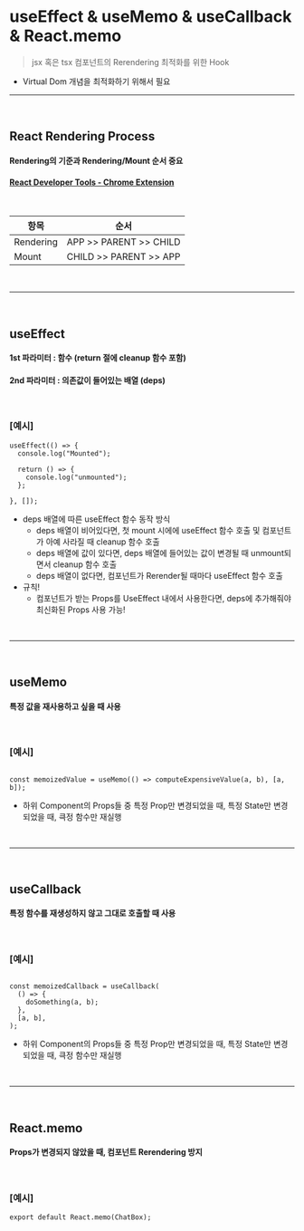# useEffect & useMemo & useCallback & React.memo
> jsx 혹은 tsx 컴포넌트의 Rerendering 최적화를 위한 Hook
* Virtual Dom 개념을 최적화하기 위해서 필요

<hr>
<br>

## React Rendering Process
#### Rendering의 기준과 Rendering/Mount 순서 중요
#### [React Developer Tools - Chrome Extension](https://chrome.google.com/webstore/detail/react-developer-tools/fmkadmapgofadopljbjfkapdkoienihi/related?hl=ko)

<br>

|항목|순서|
|---------|---------|
|Rendering|APP >> PARENT >> CHILD|
|Mount|CHILD >> PARENT >> APP|



<br>
<hr>
<br>

## useEffect
#### 1st 파라미터 : 함수 (return 절에 cleanup 함수 포함)
#### 2nd 파라미터 : 의존값이 들어있는 배열 (deps)

<br>

### [예시]
```tsx
useEffect(() => {
  console.log("Mounted");
  
  return () => {
    console.log("unmounted");
  };
  
}, []);
```
* deps 배열에 따른 useEffect 함수 동작 방식
  * deps 배열이 비어있다면,  첫 mount 시에에 useEffect 함수 호출 및 컴포넌트가 아예 사라질 때 cleanup 함수 호출
  * deps 배열에 값이 있다면, deps 배열에 들어있는 값이 변경될 때 unmount되면서 cleanup 함수 호출
  * deps 배열이 없다면, 컴포넌트가 Rerender될 때마다 useEffect 함수 호출
* 규칙!
  * 컴포넌트가 받는 Props를 UseEffect 내에서 사용한다면, deps에 추가해줘야 최신화된 Props 사용 가능!

<br>
<hr>
<br>

## useMemo
#### 특정 값을 재사용하고 싶을 때 사용

<br>

### [예시]
```tsx

const memoizedValue = useMemo(() => computeExpensiveValue(a, b), [a, b]);

```
* 하위 Component의 Props들 중 특정 Prop만 변경되었을 때, 특정 State만 변경되었을 때, 큭정 함수만 재실행

<br>
<hr>
<br>

## useCallback
#### 특정 함수를 재생성하지 않고 그대로 호출할 때 사용

<br>

### [예시]
```tsx

const memoizedCallback = useCallback(
  () => {
    doSomething(a, b);
  },
  [a, b],
);
```
* 하위 Component의 Props들 중 특정 Prop만 변경되었을 때, 특정 State만 변경되었을 때, 큭정 함수만 재실행

<br>
<hr>
<br>

## React.memo
#### Props가 변경되지 않았을 때, 컴포넌트 Rerendering 방지

<br>

### [예시]
```tsx
export default React.memo(ChatBox);
```
